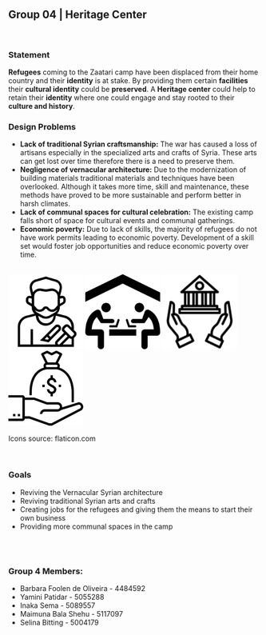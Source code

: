 ## Group 04 | Heritage Center
<br>

### **Statement**

**Refugees** coming to the Zaatari camp have been displaced from their home country and their **identity** is at stake. By providing them certain **facilities** their **cultural identity** could be **preserved**. A **Heritage center** could help to retain their **identity** where one could engage and stay rooted to their **culture and history**.

### **Design Problems**

- **Lack of traditional Syrian craftsmanship:** The war has caused a loss of artisans especially in the specialized arts and crafts of Syria. These arts can get lost over time therefore there is a need to preserve them.
- **Negligence of vernacular architecture:** Due to the modernization of building materials traditional materials and techniques have been overlooked. Although it takes more time, skill and maintenance, these methods have proved to be more sustainable  and perform better in harsh climates.
- **Lack of communal spaces for cultural celebration:** The existing camp falls short of space for cultural events and communal gatherings.
- **Economic poverty:** Due to lack of skills, the majority of refugees do not have work permits leading to  economic poverty. Development of a skill set would foster job opportunities and reduce economic poverty over time.


<br>
<img src="skill.png"  alt="skill icon" width="auto" height="150">
<img src="coworking.jpg"  width="auto" height="150">
<img src="communal.png"  width="auto" height="150">
<img src="money.png"  width="auto" height="150">
<br>
<p>Icons source: flaticon.com</p>
<br>

### **Goals**

- Reviving the Vernacular Syrian architecture
- Reviving traditional Syrian arts and crafts
- Creating jobs for the refugees and giving them the means to start their own business
- Providing more communal spaces in the camp



<br>
<br>


### Group 4 Members:

- Barbara Foolen de Oliveira - 4484592
- Yamini Patidar - 5055288
- Inaka Sema - 5089557
- Maimuna Bala Shehu - 5117097
- Selina Bitting - 5004179

